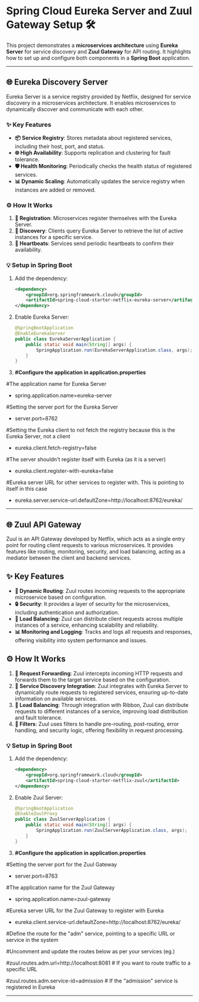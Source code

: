 # Spring Cloud Eureka Server and Zuul Gateway Setup 🛠️

This project demonstrates a **microservices architecture** using **Eureka Server** for service discovery and **Zuul Gateway** for API routing. It highlights how to set up and configure both components in a **Spring Boot** application.

---

## **🌐 Eureka Discovery Server**
Eureka Server is a service registry provided by Netflix, designed for service discovery in a microservices architecture. It enables microservices to dynamically discover and communicate with each other.

### **✨ Key Features**
- **📦 Service Registry**: Stores metadata about registered services, including their host, port, and status.
- **🌐 High Availability**: Supports replication and clustering for fault tolerance.
- **🛡️ Health Monitoring**: Periodically checks the health status of registered services.
- **📊 Dynamic Scaling**: Automatically updates the service registry when instances are added or removed.

### **⚙️ How It Works**
1. **📢 Registration**: Microservices register themselves with the Eureka Server.
2. **🔎 Discovery**: Clients query Eureka Server to retrieve the list of active instances for a specific service.
3. **💾 Heartbeats**: Services send periodic heartbeats to confirm their availability.

### **💡 Setup in Spring Boot**
1. Add the dependency:
   ```xml
   <dependency>
       <groupId>org.springframework.cloud</groupId>
       <artifactId>spring-cloud-starter-netflix-eureka-server</artifactId>
   </dependency>
   ```
2. Enable Eureka Server:
   ```java
   @SpringBootApplication
   @EnableEurekaServer
   public class EurekaServerApplication {
       public static void main(String[] args) {
           SpringApplication.run(EurekaServerApplication.class, args);
       }
   }
   ```
3. **#Configure the application in application.properties**

#The application name for Eureka Server
- spring.application.name=eureka-server

#Setting the server port for the Eureka Server 
- server.port=8762

#Setting the Eureka client to not fetch the registry because this is the Eureka Server, not a client
- eureka.client.fetch-registry=false

#The server shouldn't register itself with Eureka (as it is a server)
- eureka.client.register-with-eureka=false

#Eureka server URL for other services to register with. This is pointing to itself in this case
- eureka.server.service-url.defaultZone=http://localhost:8762/eureka/

---

## **🌐 Zuul API Gateway**

Zuul is an API Gateway developed by Netflix, which acts as a single entry point for routing client requests to various microservices. It provides features like routing, monitoring, security, and load balancing, acting as a mediator between the client and backend services.

## ✨ Key Features
- **🔄 Dynamic Routing**: Zuul routes incoming requests to the appropriate microservice based on configuration.
- **🔒 Security**: It provides a layer of security for the microservices, including authentication and authorization.
- **🔄 Load Balancing**: Zuul can distribute client requests across multiple instances of a service, enhancing scalability and reliability.
- **📊 Monitoring and Logging**: Tracks and logs all requests and responses, offering visibility into system performance and issues.

## ⚙️ How It Works
1. **🚪 Request Forwarding**: Zuul intercepts incoming HTTP requests and forwards them to the target service based on the configuration.
2. **🔎 Service Discovery Integration**: Zuul integrates with Eureka Server to dynamically route requests to registered services, ensuring up-to-date information on available services.
3. **💨 Load Balancing**: Through integration with Ribbon, Zuul can distribute requests to different instances of a service, improving load distribution and fault tolerance.
4. **📜 Filters**: Zuul uses filters to handle pre-routing, post-routing, error handling, and security logic, offering flexibility in request processing.
### **💡 Setup in Spring Boot**
1. Add the dependency:
   ```xml
   <dependency>
       <groupId>org.springframework.cloud</groupId>
       <artifactId>spring-cloud-starter-netflix-zuul</artifactId>
   </dependency>
   ```
2. Enable Zuul Server:
   ```java
   @SpringBootApplication
   @EnableZuulProxy
   public class ZuulServerApplication {
       public static void main(String[] args) {
           SpringApplication.run(ZuulServerApplication.class, args);
       }
   }
   ```
3. **#Configure the application in application.properties**

#Setting the server port for the Zuul Gateway
- server.port=8763

#The application name for the Zuul Gateway
- spring.application.name=zuul-gateway

#Eureka server URL for the Zuul Gateway to register with Eureka
- eureka.client.service-url.defaultZone=http://localhost:8762/eureka/

#Define the route for the "adm" service, pointing to a specific URL or service in the system

#Uncomment and update the routes below as per your services (eg.)

#zuul.routes.adm.url=http://localhost:8081  # If you want to route traffic to a specific URL

#zuul.routes.adm.service-id=admission  # If the "admission" service is registered in Eureka

---

